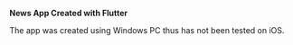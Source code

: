 **News App Created with Flutter**

The app was created using Windows PC thus has not been tested on iOS. 



